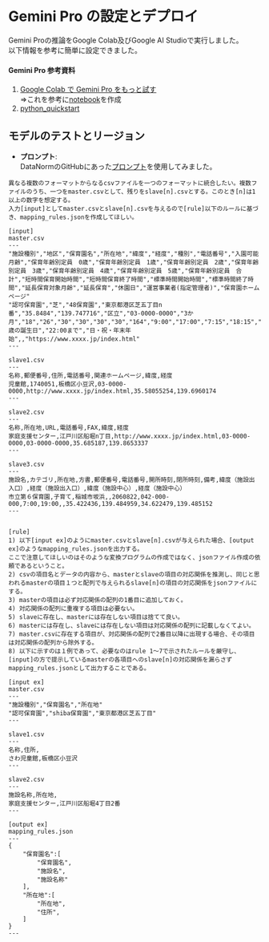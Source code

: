 # Gemini Pro の設定とデプロイ

Gemini Proの推論をGoogle Colab及びGoogle AI Studioで実行しました。  
以下情報を参考に簡単に設定できました。

#### **Gemini Pro 参考資料**
1. [Google Colab で Gemini Pro をもっと試す](https://note.com/npaka/n/n1c368639cada)  
⇒これを参考に[notebook](notebook/Gemini%20Pro.ipynb)を作成
3. [python_quickstart](https://colab.research.google.com/github/google/generative-ai-docs/blob/main/site/en/tutorials/python_quickstart.ipynb#scrollTo=lEXQ3OwKIa-O)

## モデルのテストとリージョン

- **プロンプト**:  
DataNormのGitHubにあった[プロンプト](https://github.com/dx-junkyard/OpenData-Bridge-DataNorm#chatgpt%E7%94%A8%E3%83%97%E3%83%AD%E3%83%B3%E3%83%97%E3%83%88%E3%83%86%E3%83%B3%E3%83%97%E3%83%AC%E3%83%BC%E3%83%88)を使用してみました。
```
異なる複数のフォーマットからなるcsvファイルを一つのフォーマットに統合したい。複数ファイルのうち、一つをmaster.csvとして、残りをslave[n].csvとする。このとき[n]は1以上の数字を想定する。
入力[input]としてmaster.csvとslave[n].csvを与えるので[rule]以下のルールに基づき、mapping_rules.jsonを作成してほしい。

[input]
master.csv
---
"施設種別","地区","保育園名","所在地","緯度","経度","種別","電話番号","入園可能月齢","保育年齢別定員　0歳","保育年齢別定員　1歳","保育年齢別定員　2歳","保育年齢別定員　3歳","保育年齢別定員　4歳","保育年齢別定員　5歳","保育年齢別定員　合計","短時間保育開始時間","短時間保育終了時間","標準時間開始時間","標準時間終了時間","延長保育対象月齢","延長保育","休園日","運営事業者(指定管理者)","保育園ホームページ"
"認可保育園","芝","48保育園","東京都港区芝五丁目n番","35.8484","139.747716","区立","03-0000-0000","3か月","18","26","30","30","30","30","164","9:00","17:00","7:15","18:15","1歳の誕生日","22:00まで","日・祝・年末年始",,"https://www.xxxx.jp/index.html"
---

slave1.csv
---
名称,郵便番号,住所,電話番号,関連ホームページ,緯度,経度
児童館,1740051,板橋区小豆沢,03-0000-0000,http://www.xxxx.jp/index.html,35.58055254,139.6960174
---

slave2.csv
---
名称,所在地,URL,電話番号,FAX,緯度,経度
家庭支援センター,江戸川区船堀n丁目,http://www.xxxx.jp/index.html,03-0000-0000,03-0000-0000,35.685187,139.8653337
---

slave3.csv
---
施設名,カテゴリ,所在地,方書,郵便番号,電話番号,開所時刻,閉所時刻,備考,緯度（施設出入口）,経度（施設出入口）,緯度（施設中心）,経度（施設中心）
市立第６保育園,子育て,稲城市坂浜,,2060822,042-000-000,7:00,19:00,,35.422436,139.484959,34.622479,139.485152
---


[rule]
1) 以下[input ex]のようにmaster.csvとslave[n].csvが与えられた場合、[output ex]のようなmapping_rules.jsonを出力する。
ここで注意してほしいのはそのような変換プログラムの作成ではなく、jsonファイル作成の依頼であるということ。
2) csvの項目名とデータの内容から、masterとslaveの項目の対応関係を推測し、同じと思われるmasterの項目１つと配列で与えられるslave[n]の項目の対応関係をjsonファイルにする。
3) masterの項目は必ず対応関係の配列の1番目に追加しておく。
4) 対応関係の配列に重複する項目は必要ない。
5) slaveに存在し、masterには存在しない項目は捨てて良い。
6) masterには存在し、slaveには存在しない項目は対応関係の配列に記載しなくてよい。
7) master.csvに存在する項目が、対応関係の配列で2番目以降に出現する場合、その項目は対応関係の配列から除外する。
8) 以下に示すのは１例であって、必要なのはrule 1〜7で示されたルールを厳守し、[input]の方で提示しているmasterの各項目へのslave[n]の対応関係を漏らさずmapping_rules.jsonとして出力することである。

[input ex]
master.csv
---
"施設種別","保育園名","所在地"
"認可保育園","shiba保育園","東京都港区芝五丁目"
---

slave1.csv
---
名称,住所,
さわ児童館,板橋区小豆沢
---

slave2.csv
---
施設名称,所在地,
家庭支援センター,江戸川区船堀4丁目2番
---

[output ex]
mapping_rules.json
---
{
    "保育園名":[
        "保育園名",
        "施設名",
        "施設名称"
    ],
    "所在地":[
        "所在地",
        "住所",
    ]
}
---
```
